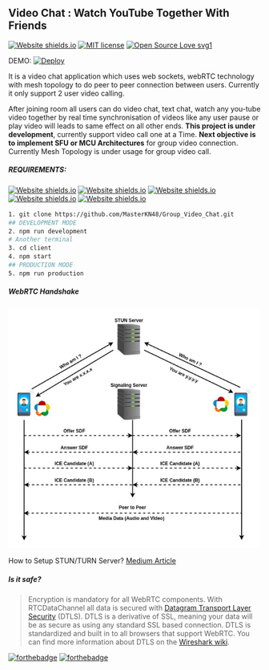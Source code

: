 ## 					Video Chat : Watch YouTube Together With Friends

[![Website shields.io](https://img.shields.io/badge/Version-0.9-GREEN)](https://vch1.herokuapp.com) [![MIT license](https://img.shields.io/badge/License-MIT-blue.svg)](https://lbesson.mit-license.org/) [![Open Source Love svg1](https://badges.frapsoft.com/os/v1/open-source.svg?v=103)](https://github.com/ellerbrock/open-source-badges/)

DEMO: [![Deploy](https://www.herokucdn.com/deploy/button.svg)](https://vch1.herokuapp.com)

It is a video chat application which uses web sockets, webRTC technology with mesh topology to do peer to  peer connection between users. Currently it only support 2 user video calling.

After joining room all users can do video chat, text chat, watch any you-tube video together by real time synchronisation of videos like any user pause or play video will leads to same effect on all other ends.
<strong>This project is under development</strong>, currently support video call one at a Time. 
<strong>Next objective is to implement SFU or MCU Architectures</strong> for group video connection.
Currently Mesh Topology is under usage for group video call.

##### REQUIREMENTS:

[![Website shields.io](https://img.shields.io/badge/Node.js->=10.0.2-BLUE)](https://nodejs.org/en/) [![Website shields.io](https://img.shields.io/badge/NPM->=6.0.2-INDIGO)](https://www.npmjs.com/) [![Website shields.io](https://img.shields.io/badge/React.js->=16.0.0-SKYBLUE)](https://reactjs.org/) [![Website shields.io](https://img.shields.io/badge/Socket.io->=2.0.0-YELLOW)](https://socket.io/)  [![Website shields.io](https://img.shields.io/badge/-WEBRTC-RED)](https://webrtc.org/)

```bash
1. git clone https://github.com/MasterKN48/Group_Video_Chat.git
## DEVELOPMENT MODE
2. npm run development
# Another terminal
3. cd client
4. npm start
## PRODUCTION MODE
5. npm run production
```

##### WebRTC Handshake

<img src="/images/webRTC_handshake.jpeg" alt="webRTC_handshake" style="zoom:80%;" />

How to Setup STUN/TURN Server? [Medium Article](https://medium.com/av-transcode/what-is-webrtc-and-how-to-setup-stun-turn-server-for-webrtc-communication-63314728b9d0)

##### Is it safe?

> Encryption is mandatory for all WebRTC components. With RTCDataChannel all data is secured with [Datagram Transport Layer Security](https://en.wikipedia.org/wiki/Datagram_Transport_Layer_Security) (DTLS). DTLS is a derivative of SSL, meaning your data will be as secure as using any standard SSL based connection. DTLS is standardized and built in to all browsers that support WebRTC. You can find more information about DTLS on the [Wireshark wiki](http://wiki.wireshark.org/DTLS).



[![forthebadge](https://forthebadge.com/images/badges/built-with-love.svg)](https://masterkn.codes) [![forthebadge](https://forthebadge.com/images/badges/made-with-javascript.svg)](https://forthebadge.com)

